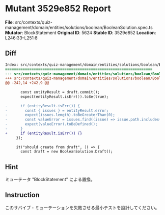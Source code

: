 # Mutant 3529e852 Report

**File**: src/contexts/quiz-management/domain/entities/solutions/boolean/BooleanSolution.spec.ts
**Mutator**: BlockStatement
**Original ID**: 5624
**Stable ID**: 3529e852
**Location**: L246:33–L251:8

## Diff

```diff
Index: src/contexts/quiz-management/domain/entities/solutions/boolean/BooleanSolution.spec.ts
===================================================================
--- src/contexts/quiz-management/domain/entities/solutions/boolean/BooleanSolution.spec.ts	original
+++ src/contexts/quiz-management/domain/entities/solutions/boolean/BooleanSolution.spec.ts	mutated #5624
@@ -242,14 +242,9 @@
 
       const entityResult = draft.commit();
       expect(entityResult.isErr()).toBe(true);
 
-      if (entityResult.isErr()) {
-        const { issues } = entityResult.error;
-        expect(issues.length).toBeGreaterThan(0);
-        const valueError = issues.find((issue) => issue.path.includes("value"));
-        expect(valueError).toBeDefined();
-      }
+      if (entityResult.isErr()) {}
     });
 
     it("should create from draft", () => {
       const draft = new BooleanSolution.Draft();
```

## Hint

ミューテータ "BlockStatement" による置換。

## Instruction

このサバイブ・ミューテーションを失敗させる最小テストを設計してください。
